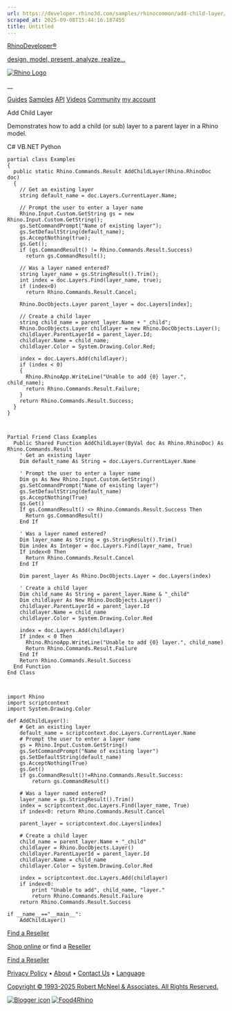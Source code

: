 ```yaml
---
url: https://developer.rhino3d.com/samples/rhinocommon/add-child-layer/
scraped_at: 2025-09-08T15:44:16.187455
title: Untitled
---
```


[RhinoDeveloper®](/)

[design, model, present, analyze, realize...](/)

[![Rhino Logo](https://developer.rhino3d.com/images/rhinodevlogo.png)](/)

__

[Guides](https://developer.rhino3d.com/guides)
[Samples](https://developer.rhino3d.com/samples)
[API](https://developer.rhino3d.com/api)
[Videos](https://developer.rhino3d.com/videos)
[Community](https://discourse.mcneel.com/c/rhino-developer) [my account
](https://www.rhino3d.com/my-account/ "Manage your account, licenses, and
teams")

Add Child Layer

Demonstrates how to add a child (or sub) layer to a parent layer in a Rhino
model.

C# VB.NET Python

    
    
    partial class Examples
    {
      public static Rhino.Commands.Result AddChildLayer(Rhino.RhinoDoc doc)
      {
        // Get an existing layer
        string default_name = doc.Layers.CurrentLayer.Name;
    
        // Prompt the user to enter a layer name
        Rhino.Input.Custom.GetString gs = new Rhino.Input.Custom.GetString();
        gs.SetCommandPrompt("Name of existing layer");
        gs.SetDefaultString(default_name);
        gs.AcceptNothing(true);
        gs.Get();
        if (gs.CommandResult() != Rhino.Commands.Result.Success)
          return gs.CommandResult();
    
        // Was a layer named entered?
        string layer_name = gs.StringResult().Trim();
        int index = doc.Layers.Find(layer_name, true);
        if (index<0)
          return Rhino.Commands.Result.Cancel;
    
        Rhino.DocObjects.Layer parent_layer = doc.Layers[index];
    
        // Create a child layer
        string child_name = parent_layer.Name + "_child";
        Rhino.DocObjects.Layer childlayer = new Rhino.DocObjects.Layer();
        childlayer.ParentLayerId = parent_layer.Id;
        childlayer.Name = child_name;
        childlayer.Color = System.Drawing.Color.Red;
    
        index = doc.Layers.Add(childlayer);
        if (index < 0)
        {
          Rhino.RhinoApp.WriteLine("Unable to add {0} layer.", child_name);
          return Rhino.Commands.Result.Failure;
        }
        return Rhino.Commands.Result.Success;
      }
    }
    
    
    
    Partial Friend Class Examples
      Public Shared Function AddChildLayer(ByVal doc As Rhino.RhinoDoc) As Rhino.Commands.Result
    	' Get an existing layer
    	Dim default_name As String = doc.Layers.CurrentLayer.Name
    
    	' Prompt the user to enter a layer name
    	Dim gs As New Rhino.Input.Custom.GetString()
    	gs.SetCommandPrompt("Name of existing layer")
    	gs.SetDefaultString(default_name)
    	gs.AcceptNothing(True)
    	gs.Get()
    	If gs.CommandResult() <> Rhino.Commands.Result.Success Then
    	  Return gs.CommandResult()
    	End If
    
    	' Was a layer named entered?
    	Dim layer_name As String = gs.StringResult().Trim()
    	Dim index As Integer = doc.Layers.Find(layer_name, True)
    	If index<0 Then
    	  Return Rhino.Commands.Result.Cancel
    	End If
    
    	Dim parent_layer As Rhino.DocObjects.Layer = doc.Layers(index)
    
    	' Create a child layer
    	Dim child_name As String = parent_layer.Name & "_child"
    	Dim childlayer As New Rhino.DocObjects.Layer()
    	childlayer.ParentLayerId = parent_layer.Id
    	childlayer.Name = child_name
    	childlayer.Color = System.Drawing.Color.Red
    
    	index = doc.Layers.Add(childlayer)
    	If index < 0 Then
    	  Rhino.RhinoApp.WriteLine("Unable to add {0} layer.", child_name)
    	  Return Rhino.Commands.Result.Failure
    	End If
    	Return Rhino.Commands.Result.Success
      End Function
    End Class
    
    
    
    import Rhino
    import scriptcontext
    import System.Drawing.Color
    
    def AddChildLayer():
        # Get an existing layer
        default_name = scriptcontext.doc.Layers.CurrentLayer.Name
        # Prompt the user to enter a layer name
        gs = Rhino.Input.Custom.GetString()
        gs.SetCommandPrompt("Name of existing layer")
        gs.SetDefaultString(default_name)
        gs.AcceptNothing(True)
        gs.Get()
        if gs.CommandResult()!=Rhino.Commands.Result.Success:
            return gs.CommandResult()
    
        # Was a layer named entered?
        layer_name = gs.StringResult().Trim()
        index = scriptcontext.doc.Layers.Find(layer_name, True)
        if index<0: return Rhino.Commands.Result.Cancel
    
        parent_layer = scriptcontext.doc.Layers[index]
    
        # Create a child layer
        child_name = parent_layer.Name + "_child"
        childlayer = Rhino.DocObjects.Layer()
        childlayer.ParentLayerId = parent_layer.Id
        childlayer.Name = child_name
        childlayer.Color = System.Drawing.Color.Red
    
        index = scriptcontext.doc.Layers.Add(childlayer)
        if index<0:
            print "Unable to add", child_name, "layer."
            return Rhino.Commands.Result.Failure
        return Rhino.Commands.Result.Success
    
    if __name__=="__main__":
        AddChildLayer()
    

  

[Find a Reseller](https://www.rhino3d.com/sales)

[Shop online](https://www.rhino3d.com/store) or find a
[Reseller](https://www.rhino3d.com/sales)

[Find a Reseller](https://www.rhino3d.com/sales)

[Privacy Policy](https://www.rhino3d.com/privacy) •
[About](https://www.rhino3d.com/mcneel/about) • [Contact
Us](https://www.rhino3d.com/mcneel/contact) • [
Language](https://www.rhino3d.com/language "Change to a different region or
language")

[Copyright © 1993-2025 Robert McNeel & Associates. All Rights
Reserved.](https://www.rhino3d.com/mcneel/about)

[](https://www.facebook.com/McNeelRhinoceros/)
[](https://twitter.com/bobmcneel) [](https://www.linkedin.com/groups/75313/)
[](https://www.youtube.com/user/RhinoGuide/videos) [](https://vimeo.com/rhino)
[![Blogger
icon](https://developer.rhino3d.com/images/blogger.svg)](http://blog.rhino3d.com/)
[![Food4Rhino](https://developer.rhino3d.com/images/f4r_icon_01.svg)](https://www.food4rhino.com)

